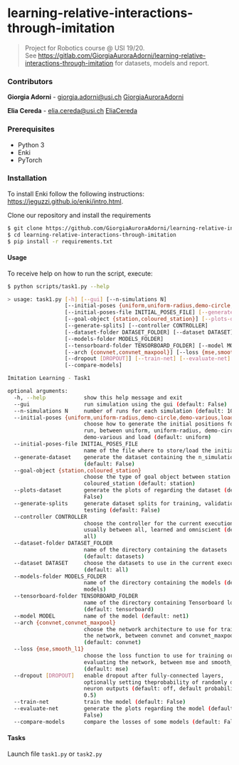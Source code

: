 # learning-relative-interactions-through-imitation

> Project for Robotics course @ USI 19/20.  
See https://gitlab.com/GiorgiaAuroraAdorni/learning-relative-interactions-through-imitation for datasets, models and report.

### Contributors

**Giorgia Adorni** - giorgia.adorni@usi.ch  [GiorgiaAuroraAdorni](https://github.com/GiorgiaAuroraAdorni)

**Elia Cereda** - elia.cereda@usi.ch  [EliaCereda](https://github.com/EliaCereda)

### Prerequisites

- Python 3
- Enki
- PyTorch

### Installation

To install Enki follow the following instructions: https://jeguzzi.github.io/enki/intro.html.

Clone our repository and install the requirements

```sh
$ git clone https://github.com/GiorgiaAuroraAdorni/learning-relative-interactions-through-imitation
$ cd learning-relative-interactions-through-imitation
$ pip install -r requirements.txt
```

#### Usage

To receive help on how to run the script, execute:

```sh
$ python scripts/task1.py --help

> usage: task1.py [-h] [--gui] [--n-simulations N]
                  [--initial-poses {uniform,uniform-radius,demo-circle,demo-various,load}]
                  [--initial-poses-file INITIAL_POSES_FILE] [--generate-dataset]
                  [--goal-object {station,coloured_station}] [--plots-dataset]
                  [--generate-splits] [--controller CONTROLLER]
                  [--dataset-folder DATASET_FOLDER] [--dataset DATASET]
                  [--models-folder MODELS_FOLDER]
                  [--tensorboard-folder TENSORBOARD_FOLDER] [--model MODEL]
                  [--arch {convnet,convnet_maxpool}] [--loss {mse,smooth_l1}]
                  [--dropout [DROPOUT]] [--train-net] [--evaluate-net]
                  [--compare-models]

Imitation Learning - Task1

optional arguments:
  -h, --help            show this help message and exit
  --gui                 run simulation using the gui (default: False)
  --n-simulations N     number of runs for each simulation (default: 1000)
  --initial-poses {uniform,uniform-radius,demo-circle,demo-various,load}
                        choose how to generate the initial positions for each
                        run, between uniform, uniform-radius, demo-circle,
                        demo-various and load (default: uniform)
  --initial-poses-file INITIAL_POSES_FILE
                        name of the file where to store/load the initial poses
  --generate-dataset    generate the dataset containing the n_simulations
                        (default: False)
  --goal-object {station,coloured_station}
                        choose the type of goal object between station and
                        coloured_station (default: station)
  --plots-dataset       generate the plots of regarding the dataset (default:
                        False)
  --generate-splits     generate dataset splits for training, validation and
                        testing (default: False)
  --controller CONTROLLER
                        choose the controller for the current execution
                        usually between all, learned and omniscient (default:
                        all)
  --dataset-folder DATASET_FOLDER
                        name of the directory containing the datasets
                        (default: datasets)
  --dataset DATASET     choose the datasets to use in the current execution
                        (default: all)
  --models-folder MODELS_FOLDER
                        name of the directory containing the models (default:
                        models)
  --tensorboard-folder TENSORBOARD_FOLDER
                        name of the directory containing Tensorboard logs
                        (default: tensorboard)
  --model MODEL         name of the model (default: net1)
  --arch {convnet,convnet_maxpool}
                        choose the network architecture to use for training
                        the network, between convnet and convnet_maxpool
                        (default: convnet)
  --loss {mse,smooth_l1}
                        choose the loss function to use for training or
                        evaluating the network, between mse and smooth_l1
                        (default: mse)
  --dropout [DROPOUT]   enable dropout after fully-connected layers,
                        optionally setting theprobability of randomly dropping
                        neuron outputs (default: off, default probability:
                        0.5)
  --train-net           train the model (default: False)
  --evaluate-net        generate the plots regarding the model (default:
                        False)
  --compare-models      compare the losses of some models (default: False)
```

#### Tasks

Launch file `task1.py` or `task2.py` 
